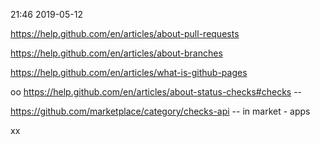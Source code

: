 
21:46 2019-05-12

https://help.github.com/en/articles/about-pull-requests

https://help.github.com/en/articles/about-branches

https://help.github.com/en/articles/what-is-github-pages

oo
https://help.github.com/en/articles/about-status-checks#checks --

https://github.com/marketplace/category/checks-api  --  in market - apps

xx
